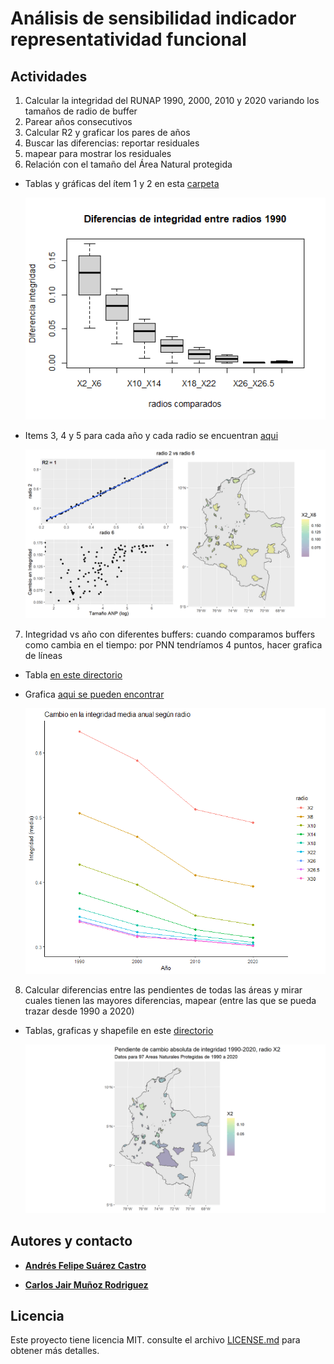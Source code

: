 # Análisis de sensibilidad indicador representatividad funcional

## Actividades

1. Calcular la integridad del RUNAP 1990, 2000, 2010 y 2020 variando los tamaños de radio de buffer
2. Parear años consecutivos
3.	Calcular R2 y graficar los pares de años
4.	Buscar las diferencias: reportar residuales
5.	mapear para mostrar los residuales
6.	Relación con el tamaño del Área Natural protegida
- Tablas y gráficas del ítem 1 y 2 en esta [carpeta](https://drive.google.com/drive/folders/1xX6CDFWznXzJ9HJ7mIN6FK7Heojb3zbu?usp=sharing)
  
  ![boxplot_pareamientos](resultados_b02_r2-30_reescalF/difgnra_1990.png)

- Items 3, 4 y 5 para cada año y cada radio se encuentran [aqui](https://drive.google.com/drive/folders/1kyRzch9FjIysCArcxTqoZtdoLTVbkXOA?usp=sharing)

  ![diferencias_pareamientos](pareamientos/1990/X2_X6_1990.png)
  
7. Integridad vs año con diferentes buffers: cuando comparamos buffers como cambia en el tiempo: por PNN tendríamos 4 puntos, hacer grafica de líneas
- Tabla [en este directorio](https://drive.google.com/file/d/1dW2dbgN0sbCQM4AB9MEF2eyhyczYo0pf/view?usp=sharing)
- Grafica [aqui se pueden encontrar](https://drive.google.com/file/d/1ihREiyVX0I9Rs7GX5wQQ-5b7lAIKi2le/view?usp=sharing)

  ![cambio_pendiente](cambio_integridad_radio.png)

8. Calcular diferencias entre las pendientes de todas las áreas y mirar cuales tienen las mayores diferencias, mapear (entre las que se pueda trazar desde 1990 a 2020)
- Tablas, graficas y shapefile en este [directorio](https://drive.google.com/drive/folders/1vnSTeL7Mm_h9A8KABXEzrtu5qUb_bLS-?usp=sharing)
  
  ![pendientes](pendientes_radios_xpnn/pendiente_1990-2020_X2.png)



## Autores y contacto

* **[Andrés Felipe Suárez Castro](felipesuarezca@gmail.com)** 

* **[Carlos Jair Muñoz Rodriguez](cmunoz@humboldt.org.co)**


## Licencia

Este proyecto tiene licencia MIT. consulte el archivo [LICENSE.md](LICENSE.md) para obtener más detalles.
